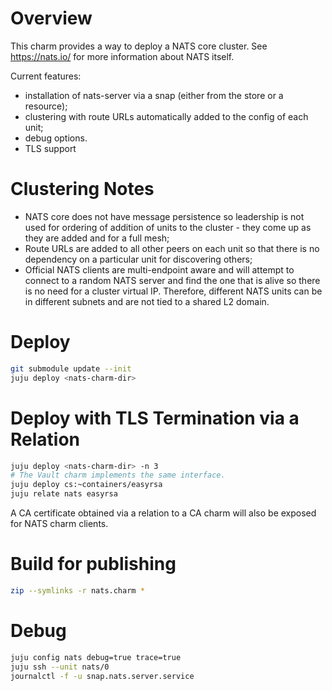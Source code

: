 # Overview

This charm provides a way to deploy a NATS core cluster. See https://nats.io/ for
more information about NATS itself.

Current features:

* installation of nats-server via a snap (either from the store or a resource);
* clustering with route URLs automatically added to the config of each unit;
* debug options.
* TLS support

# Clustering Notes

* NATS core does not have message persistence so leadership is not used for
  ordering of addition of units to the cluster - they come up as they are added
  and for a full mesh;
* Route URLs are added to all other peers on each unit so that there is no
  dependency on a particular unit for discovering others;
* Official NATS clients are multi-endpoint aware and will attempt to connect to
  a random NATS server and find the one that is alive so there is no need for a
  cluster virtual IP. Therefore, different NATS units can be in different
  subnets and are not tied to a shared L2 domain.

# Deploy

```bash
git submodule update --init
juju deploy <nats-charm-dir>
```

# Deploy with TLS Termination via a Relation

```bash
juju deploy <nats-charm-dir> -n 3
# The Vault charm implements the same interface.
juju deploy cs:~containers/easyrsa
juju relate nats easyrsa
```

A CA certificate obtained via a relation to a CA charm will also be exposed for NATS charm clients.

# Build for publishing

```bash
zip --symlinks -r nats.charm *
```

# Debug

```bash
juju config nats debug=true trace=true
juju ssh --unit nats/0
journalctl -f -u snap.nats.server.service
```
